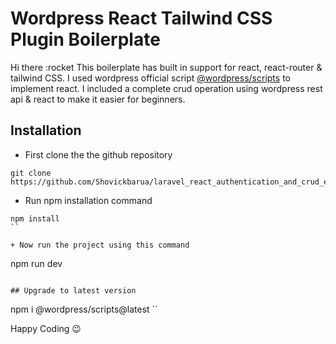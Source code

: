 # Wordpress React Tailwind CSS Plugin Boilerplate

Hi there :rocket
This boilerplate has built in support for react, react-router & tailwind CSS. I used wordpress official script [@wordpress/scripts](https://www.npmjs.com/package/@wordpress/scripts) to implement react. I included a complete crud operation using wordpress rest api & react to make it easier for beginners.

## Installation
+ First clone the the github repository

```
git clone https://github.com/Shovickbarua/laravel_react_authentication_and_crud_example.git
```

+ Run npm installation command
```
npm install
``

+ Now run the project using this command
```
npm run dev
```

## Upgrade to latest version

```
npm i @wordpress/scripts@latest
``

Happy Coding :wink:
